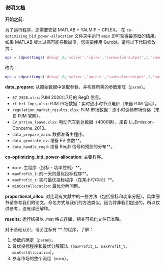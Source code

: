 ### 说明文档

**开始之前:**

为了运行程序，您需要安装 MATLAB + YALMIP + CPLEX。
在 `co-optimizing_bid_power-allocation` 文件夹中运行 `main` 即可获得最基础的结果。
如果 MATLAB 版本过高可能导致崩溃，您需要使用 Gurobi。请将以下代码修改为：
```matlab
ops = sdpsettings('debug',0,'solver','cplex','savesolveroutput',1,'savesolverinput',1);
```
改为：
```matlab
ops = sdpsettings('debug',0,'solver','gurobi','savesolveroutput',1,'savesolverinput',1);
```

**data_prepare:** 从原始数据中读取参数，并构建所需的参数矩阵（`param`）。
- `07 2020.xlsx`: PJM 2020年7月的 RegD 信号。
- `rt_hrl_lmps.xlsx`: PJM 市场数据：实时逐小时节点电价（来自 PJM 官网）。
- `regulation_market_results.xlsx`: PJM 市场数据：逐小时调频市场价格（来自 PJM 官网）。
- `EV_arrive_leave.xlsx`: 电动汽车到达数据（4000辆），来自 Li_Emission-Concerne_2013。
- `data_prepare_main`: 数据准备主程序。
- `data_generate_ev`: 准备 EV 参数**。
- `data_handle_regd`: 准备 RegD 信号和预测的分布**。

**co-optimizing_bid_power-allocation:** 主要程序。
- `main`: 主程序（投标 - 功率控制）**。
- `maxProfit_1`: 前一天的最优投标程序**。
- `maxProfit_t`: 实时最优投标程序（在某小时中间）**。
- `minCostAllocation`: 最优分解问题。

**proportional_alloc:** 对比现有文献中的一些方法（包括投标和功率分配）。具体细节请参考我们的论文。命名方式与我们的方法类似，因为并非我们提出的，所以仅供参考，没有详细解释。

**results:** 运行结果以 .mat 格式存储，相关可视化文件已省略。

对于基础认识，请关注标有 ** 的程序，了解：
1. 参数的确定（`param`）。
2. 最优投标程序和最优分解算法（`maxProfit_1`、`maxProfit_t`、`minCostAllocation`）。
3. 参与市场的整个流程（`main`）。